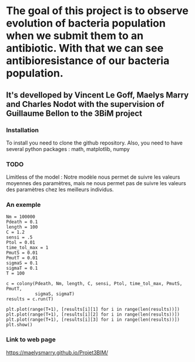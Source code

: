 # The goal of this project is to observe evolution of bacteria population when we submit them to an antibiotic. With that we can see antibioresistance of our bacteria population.

## It's develloped by Vincent Le Goff, Maelys Marry and Charles Nodot with the supervision of Guillaume Bellon to the 3BiM project


### Installation
To install you need to clone the github repository.
Also, you need to have several python packages : math, matplotlib, numpy


### TODO
Limitless of the model : Notre modèle nous permet de suivre les valeurs moyennes des paramètres, mais ne nous permet pas de suivre les valeurs des paramètres chez les meilleurs individus.


### An exemple
    Nm = 100000
    Pdeath = 0.1
    length = 100
    C = 1.2
    sensi = .5
    Ptol = 0.01
    time_tol_max = 1
    PmutS = 0.01
    PmutT = 0.01
    sigmaS = 0.1
    sigmaT = 0.1
    T = 100

    c = colony(Pdeath, Nm, length, C, sensi, Ptol, time_tol_max, PmutS, PmutT,
               sigmaS, sigmaT)
    results = c.run(T)

    plt.plot(range(T+1), [results[i][1] for i in range(len(results))])
    plt.plot(range(T+1), [results[i][2] for i in range(len(results))])
    plt.plot(range(T+1), [results[i][3] for i in range(len(results))])
    plt.show()
    
### Link to web page
https://maelysmarry.github.io/Projet3BIM/
